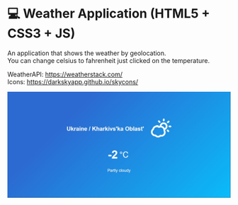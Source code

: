 # :computer: Weather Application (HTML5 + CSS3 + JS)
An application that shows the weather by geolocation. <br />
You can change celsius to fahrenheit just clicked on the temperature. <br />

WeatherAPI: https://weatherstack.com/ <br />
Icons: https://darkskyapp.github.io/skycons/

![Image alt](https://github.com/SeFFoFF/WeatherApp/blob/master/preview.jpg)
